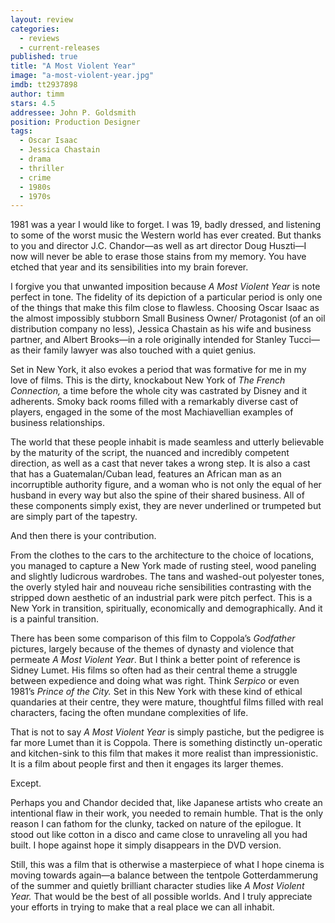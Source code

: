 ```yaml
---
layout: review
categories: 
  - reviews
  - current-releases
published: true
title: "A Most Violent Year"
image: "a-most-violent-year.jpg"
imdb: tt2937898
author: timm
stars: 4.5
addressee: John P. Goldsmith
position: Production Designer
tags: 
  - Oscar Isaac
  - Jessica Chastain
  - drama
  - thriller
  - crime
  - 1980s
  - 1970s
---
```

1981 was a year I would like to forget. I was 19, badly dressed, and listening to some of the worst music the Western world has ever created. But thanks to you and director J.C. Chandor—as well as art director Doug Huszti—I now will never be able to erase those stains from my memory. You have etched that year and its sensibilities into my brain forever.

I forgive you that unwanted imposition because _A Most Violent Year_ is note perfect in tone. The fidelity of its depiction of a particular period is only one of the things that make this film close to flawless. Choosing Oscar Isaac as the almost impossibly stubborn Small Business Owner/ Protagonist (of an oil distribution company no less), Jessica Chastain as his wife and business partner, and Albert Brooks—in a role originally intended for Stanley Tucci—as their family lawyer was also touched with a quiet genius.

Set in New York, it also evokes a period that was formative for me in my love of films. This is the dirty, knockabout New York of _The French Connection,_ a time before the whole city was castrated by Disney and it adherents. Smoky back rooms filled with a remarkably diverse cast of players, engaged in the some of the most Machiavellian examples of business relationships.

The world that these people inhabit is made seamless and utterly believable by the maturity of the script, the nuanced and incredibly competent direction, as well as a cast that never takes a wrong step. It is also a cast that has a Guatemalan/Cuban lead, features an African man as an incorruptible authority figure, and a woman who is not only the equal of her husband in every way but also the spine of their shared business. All of these components simply exist, they are never underlined or trumpeted but are simply part of the tapestry. 

And then there is your contribution.

From the clothes to the cars to the architecture to the choice of locations, you managed to capture a New York made of rusting steel, wood paneling and slightly ludicrous wardrobes. The tans and washed-out polyester tones, the overly styled hair and nouveau riche sensibilities contrasting with the stripped down aesthetic of an industrial park were pitch perfect. This is a New York in transition, spiritually, economically and demographically. And it is a painful transition.

There has been some comparison of this film to Coppola’s _Godfather_ pictures, largely because of the themes of dynasty and violence that permeate _A Most Violent Year_. But I think a better point of reference is Sidney Lumet. His films so often had as their central theme a struggle between expedience and doing what was right. Think _Serpico_ or even 1981’s _Prince of the City._ Set in this New York with these kind of ethical quandaries at their centre, they were mature, thoughtful films filled with real characters, facing the often mundane complexities of life.

That is not to say _A Most Violent Year_ is simply pastiche, but the pedigree is far more Lumet than it is Coppola. There is something distinctly un-operatic and kitchen-sink to this film that makes it more realist than impressionistic. It is a film about people first and then it engages its larger themes.

Except. 

Perhaps you and Chandor decided that, like Japanese artists who create an intentional flaw in their work, you needed to remain humble. That is the only reason I can fathom for the clunky, tacked on nature of the epilogue. It stood out like cotton in a disco and came close to unraveling all you had built. I hope against hope it simply disappears in the DVD version.

Still, this was a film that is otherwise a masterpiece of what I hope cinema is moving towards again—a balance between the tentpole Gotterdammerung of the summer and quietly brilliant character studies like _A Most Violent Year._ That would be the best of all possible worlds. And I truly appreciate your efforts in trying to make that a real place we can all inhabit.